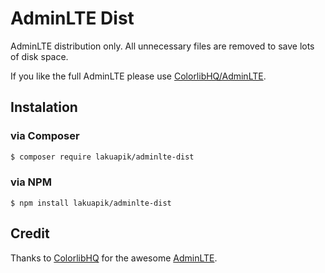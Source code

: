 # AdminLTE Dist

AdminLTE distribution only. All unnecessary files are removed to save lots of disk space.

If you like the full AdminLTE please use [ColorlibHQ/AdminLTE](https://github.com/ColorlibHQ/AdminLTE).

## Instalation

### via Composer

```sh
$ composer require lakuapik/adminlte-dist
```

### via NPM

```
$ npm install lakuapik/adminlte-dist
```

## Credit

Thanks to [ColorlibHQ](https://github.com/ColorlibHQ) for the awesome [AdminLTE](https://github.com/ColorlibHQ/AdminLTE).